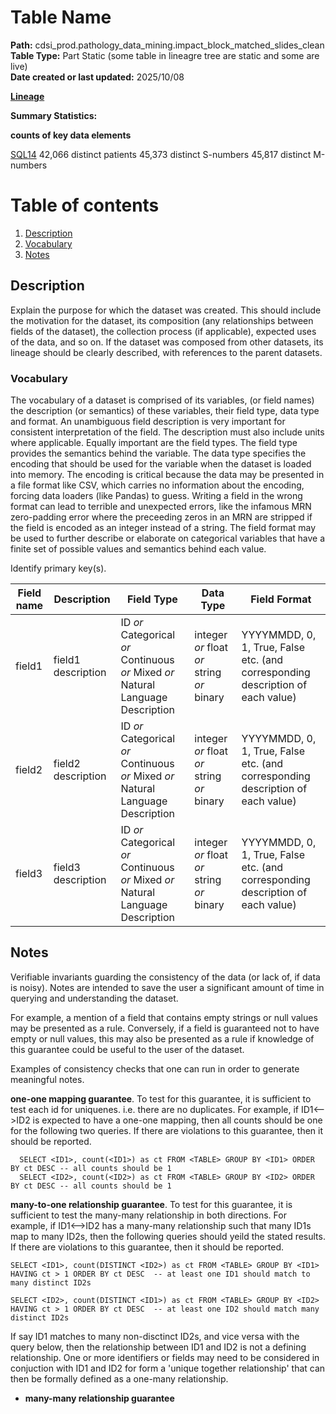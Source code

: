 # Table Name 

<b>Path:</b> cdsi_prod.pathology_data_mining.impact_block_matched_slides_clean <br/>
<b>Table Type:</b> Part Static (some table in lineagre tree are static and some are live) <br/>
<b>Date created or last updated:</b> 2025/10/08 <br/>

<b>[Lineage](https://github.com/msk-mind/datasheets-for-datasets/blob/main/pathology-data-mining/sql/impact_block_matched_slides_clean.md#lineage)</b>

<b>Summary Statistics:</b>

<b>counts of key data elements</b> 

[SQL14](https://github.com/msk-mind/datasheets-for-datasets/blob/main/pathology-data-mining/sql/impact_block_matched_slides_clean.md#sql14)
 42,066 distinct patients 
 45,373 distinct S-numbers 
 45,817 distinct M-numbers


# Table of contents
1. [Description](#description)
2. [Vocabulary](#vocab)
3. [Notes](#notes)

## Description <a name="description"></a>

Explain the purpose for which the dataset was created.  This should include the motivation
for the dataset, its composition (any relationships between fields of the dataset),
the collection process (if applicable), expected uses of the data, and so on.  If the dataset was composed
from other datasets, its lineage should be clearly described, with references to the
parent datasets.

### Vocabulary <a name="vocab"></a>

The vocabulary of a dataset is comprised of its variables, (or field names) the description (or semantics) of 
these variables, their field type, data type and format. An unambiguous field description
is very important for consistent interpretation of the field. The description must also include units where applicable. 
Equally important are the field types. The field type provides the semantics behind the variable. The data type specifies the encoding that should be used for the variable when the dataset is loaded into memory. The encoding is critical because the data may be presented in a file format like CSV, which carries no information about the encoding, forcing data loaders (like Pandas) to guess.  Writing a field in the wrong format can lead to terrible and unexpected errors, like the infamous MRN zero-padding error where the preceeding zeros in an MRN are stripped if the field is encoded as an integer instead of a string. The field format may be used to further describe or elaborate on categorical variables that have a finite set of possible values and semantics behind each value. 

Identify primary key(s). 

| **Field name** | **Description** | **Field Type** | **Data Type** | **Field Format** |
|---|---|---|---|---|
| field1 | field1 description | ID *or* Categorical *or* Continuous *or* Mixed *or* Natural Language Description | integer *or* float *or* string *or* binary | YYYYMMDD, 0, 1, True, False etc. (and corresponding description of each value) |
| field2 | field2 description | ID *or* Categorical *or* Continuous *or* Mixed *or* Natural Language Description | integer *or* float *or* string *or* binary |YYYYMMDD, 0, 1, True, False etc. (and corresponding description of each value) |
| field3 | field3 description | ID *or* Categorical *or* Continuous *or* Mixed *or* Natural Language Description | integer *or* float *or* string *or* binary |YYYYMMDD, 0, 1, True, False etc. (and corresponding description of each value) |

## Notes <a name="notes"></a>
Verifiable invariants guarding the consistency of the data (or lack of, if data is noisy). Notes are intended to save the user a significant amount of time in querying and understanding the dataset.  

For example, a mention of a field that contains empty strings or null values may be presented as a rule. Conversely, if a field is guaranteed not to have empty or null values, this may also be presented as a rule if knowledge of this guarantee could be useful to the user of the dataset. 

Examples of consistency checks that one can run in order to generate meaningful notes. 

<b>one-one mapping guarantee</b>. To test for this guarantee, it is sufficient to test each id for uniquenes. i.e. there are no duplicates. For example, if ID1<-->ID2 is expected to have a one-one mapping, then all counts should be one for the following two queries. If there are violations to this guarantee, then it should be reported. 
  ```
    SELECT <ID1>, count(<ID1>) as ct FROM <TABLE> GROUP BY <ID1> ORDER BY ct DESC -- all counts should be 1
    SELECT <ID2>, count(<ID2>) as ct FROM <TABLE> GROUP BY <ID2> ORDER BY ct DESC -- all counts should be 1
  ```
<b>many-to-one relationship guarantee</b>. To test for this guarantee, it is sufficient to test the many-many relationship in both directions. For example, if ID1<-->ID2 has a many-many relationship such that many ID1s map to many ID2s, then the following queries should yeild the stated results. If there are violations to this guarantee, then it should be reported. 

   ```
   SELECT <ID1>, count(DISTINCT <ID2>) as ct FROM <TABLE> GROUP BY <ID1> HAVING ct > 1 ORDER BY ct DESC  -- at least one ID1 should match to many distinct ID2s 

   SELECT <ID2>, count(DISTINCT <ID1>) as ct FROM <TABLE> GROUP BY <ID2> HAVING ct > 1 ORDER BY ct DESC  -- at least one ID2 should match many distinct ID2s
   ```
If say ID1 matches to many non-disctinct ID2s, and vice versa with the query below, then the relationship between ID1 and ID2 is not a defining relationship. One or more identifiers or fields may need to be considered in conjuction with ID1 and ID2 for form a 'unique together relationship' that can then be formally defined as a one-many relationship. 

- <b>many-many relationship guarantee</b> <TBD>

